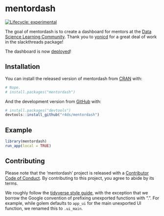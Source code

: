 
<!-- README.md is generated from README.Rmd. Please edit that file -->

# mentordash

<!-- badges: start -->

[![Lifecycle:
experimental](https://img.shields.io/badge/lifecycle-experimental-orange.svg)](https://www.tidyverse.org/lifecycle/#experimental)
<!-- badges: end -->

The goal of mentordash is to create a dashboard for mentors at the [Data Science Learning Community](https://dslc.io/). Thank you to
[yonicd](https://github.com/yonicd/slackthreads/) for a great deal of work in
the slackthreads package\!

The dashboard is now [deployed](http://dslc.io/mentordash)\!

## Installation

You can install the released version of mentordash from
[CRAN](https://CRAN.R-project.org) with:

``` r
# Nope.
# install.packages("mentordash")
```

And the development version from [GitHub](https://github.com/) with:

``` r
# install.packages("devtools")
devtools::install_github("r4ds/mentordash")
```

## Example

``` r
library(mentordash)
run_app(local = TRUE)
```

## Contributing

Please note that the ‘mentordash’ project is released with a
[Contributor Code of Conduct](CODE_OF_CONDUCT.md). By contributing to
this project, you agree to abide by its terms.

We roughly follow the [tidyverse style
guide](https://style.tidyverse.org/), with the exception that we borrow
the Google convention of prefixing unexported functions with “.”. For
example, while golem defaults to `app_ui` for the main unexported UI
function, we renamed this to `.ui_main`.
